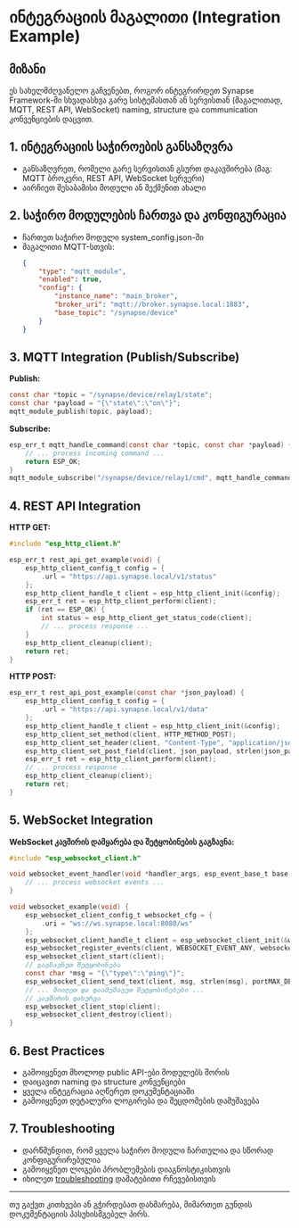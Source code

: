 # ინტეგრაციის მაგალითი (Integration Example)

## მიზანი

ეს სახელმძღვანელო გაჩვენებთ, როგორ ინტეგრირდეთ Synapse Framework-ში სხვადასხვა გარე სისტემასთან ან სერვისთან (მაგალითად, MQTT, REST API, WebSocket) naming, structure და communication კონვენციების დაცვით.

## 1. ინტეგრაციის საჭიროების განსაზღვრა
- განსაზღვრეთ, რომელი გარე სერვისთან გსურთ დაკავშირება (მაგ: MQTT ბროკერი, REST API, WebSocket სერვერი)
- აირჩიეთ შესაბამისი მოდული ან შექმენით ახალი

## 2. საჭირო მოდულების ჩართვა და კონფიგურაცია
- ჩართეთ საჭირო მოდული system_config.json-ში
- მაგალითი MQTT-სთვის:
  ```json
  {
      "type": "mqtt_module",
      "enabled": true,
      "config": {
          "instance_name": "main_broker",
          "broker_uri": "mqtt://broker.synapse.local:1883",
          "base_topic": "/synapse/device"
      }
  }
  ```

## 3. MQTT Integration (Publish/Subscribe)

**Publish:**
```c
const char *topic = "/synapse/device/relay1/state";
const char *payload = "{\"state\":\"on\"}";
mqtt_module_publish(topic, payload);
```

**Subscribe:**
```c
esp_err_t mqtt_handle_command(const char *topic, const char *payload) {
    // ... process incoming command ...
    return ESP_OK;
}
mqtt_module_subscribe("/synapse/device/relay1/cmd", mqtt_handle_command);
```

## 4. REST API Integration

**HTTP GET:**
```c
#include "esp_http_client.h"

esp_err_t rest_api_get_example(void) {
    esp_http_client_config_t config = {
        .url = "https://api.synapse.local/v1/status"
    };
    esp_http_client_handle_t client = esp_http_client_init(&config);
    esp_err_t ret = esp_http_client_perform(client);
    if (ret == ESP_OK) {
        int status = esp_http_client_get_status_code(client);
        // ... process response ...
    }
    esp_http_client_cleanup(client);
    return ret;
}
```

**HTTP POST:**
```c
esp_err_t rest_api_post_example(const char *json_payload) {
    esp_http_client_config_t config = {
        .url = "https://api.synapse.local/v1/data"
    };
    esp_http_client_handle_t client = esp_http_client_init(&config);
    esp_http_client_set_method(client, HTTP_METHOD_POST);
    esp_http_client_set_header(client, "Content-Type", "application/json");
    esp_http_client_set_post_field(client, json_payload, strlen(json_payload));
    esp_err_t ret = esp_http_client_perform(client);
    // ... process response ...
    esp_http_client_cleanup(client);
    return ret;
}
```

## 5. WebSocket Integration

**WebSocket კავშირის დამყარება და შეტყობინების გაგზავნა:**
```c
#include "esp_websocket_client.h"

void websocket_event_handler(void *handler_args, esp_event_base_t base, int32_t event_id, void *event_data) {
    // ... process websocket events ...
}

void websocket_example(void) {
    esp_websocket_client_config_t websocket_cfg = {
        .uri = "ws://ws.synapse.local:8080/ws"
    };
    esp_websocket_client_handle_t client = esp_websocket_client_init(&websocket_cfg);
    esp_websocket_register_events(client, WEBSOCKET_EVENT_ANY, websocket_event_handler, NULL);
    esp_websocket_client_start(client);
    // გაგზავნეთ შეტყობინება
    const char *msg = "{\"type\":\"ping\"}";
    esp_websocket_client_send_text(client, msg, strlen(msg), portMAX_DELAY);
    // ... მიიღეთ და დაამუშავეთ შეტყობინებები ...
    // კავშირის დახურვა
    esp_websocket_client_stop(client);
    esp_websocket_client_destroy(client);
}
```

## 6. Best Practices
- გამოიყენეთ მხოლოდ public API-ები მოდულებს შორის
- დაიცავით naming და structure კონვენციები
- ყველა ინტეგრაცია აღწერეთ დოკუმენტაციაში
- გამოიყენეთ დეტალური ლოგირება და შეცდომების დამუშავება

## 7. Troubleshooting
- დარწმუნდით, რომ ყველა საჭირო მოდული ჩართულია და სწორად კონფიგურირებულია
- გამოიყენეთ ლოგები პრობლემების დიაგნოსტიკისთვის
- იხილეთ [troubleshooting](../troubleshooting/) დამატებითი რჩევებისთვის

---

თუ გაქვთ კითხვები ან გჭირდებათ დახმარება, მიმართეთ გუნდის დოკუმენტაციის პასუხისმგებელ პირს.

